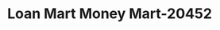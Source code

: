 ---
f_zip-code: 95350
f_state-code: CA
title: Loan Mart Money Mart-20452
f_phone: 209-529-9004
f_city-only: Modesto
f_address: 2800 Mchenry Ave Ste 3 Modesto
f_location-unique-id: '20452'
slug: loan-mart-money-mart-20452
updated-on: '2024-05-30T13:46:58.046Z'
created-on: '2024-05-30T13:36:59.803Z'
published-on: '2024-05-30T13:54:32.469Z'
f_city-state: cms/city/modesto-ca.md
f_company: cms/company/loan-mart-money-mart.md
f_state: cms/state/california.md
layout: '[payday-loan].html'
tags: payday-loan
---